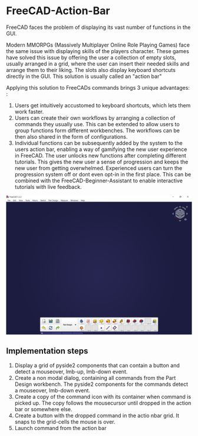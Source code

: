 # FreeCAD-Action-Bar
FreeCAD faces the problem of displaying its vast number of functions in the GUI.

Modern MMORPGs (Massively Multiplayer Online Role Playing Games) face the same issue with displaying skills of the players character. 
These games have solved this issue by offering the user a collection of empty slots, usually arranged in a grid, where the user can insert their needed skills and arrange them to their liking. The slots also display keyboard shortcuts directly in the GUI. This solution is usually called an "action bar"

 Applying this solution to FreeCADs commands brings 3 unique advantages: :
1. Users get intuitively accustomed to keyboard shortcuts, which lets them work faster.
2. Users can create their own workflows by arranging a collection of commands they usually use. This can be extended to allow users to group functions form different workbenches. The workflows can be then also shared in the form of configurations.
3. Individual functions can be subsequently added by the system to the users action bar, enabling a way of gamifying the new user experience in FreeCAD. The user unlocks new functions after completing different tutorials. This gives the new user a sense of progression and keeps the new user from getting overwhelmed. Experienced users can turn the progression system off or dont even opt-in in the first place. This can be combined with the FreeCAD-Beginner-Assistant to enable interactive tutorials with live feedback.

![freecad-gui-experience-bar.png](freecad-gui-experience-bar.png)


## Implementation steps
1. Display a grid of pyside2 components that can contain a button and detect a mouseover, lmb-up, lmb-down event.
2. Create a non modal dialog, containing all commands from the Part Design workbench. The pyside2 components for the commands detect a mouseover, lmb-down event.
3. Create a copy of the command icon with its container when command is picked up. The copy follows the mousecursor until dropped in the action bar or somewhere else.
4. Create a button with the dropped command in the actio nbar grid. It snaps to the grid-cells the mouse is over.
5. Launch command from the action bar
